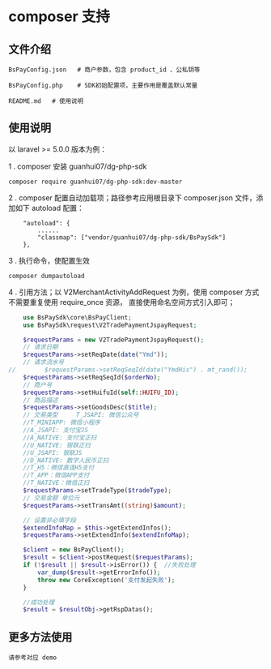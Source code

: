 # composer 支持

## 文件介绍

```
BsPayConfig.json   # 商户参数，包含 product_id 、公私钥等

BsPayConfig.php    # SDK初始配置项，主要作用是覆盖默认常量

README.md   # 使用说明
```

## 使用说明

以 laravel >= 5.0.0 版本为例：

1 .  composer 安装  guanhui07/dg-php-sdk

```
composer require guanhui07/dg-php-sdk:dev-master
```



2 .  composer 配置自动加载项；路径参考应用根目录下 composer.json 文件，添加如下 autoload 配置：
```
    "autoload": {
        ......
        "classmap": ["vendor/guanhui07/dg-php-sdk/BsPaySdk"]
    },

```

3 .  执行命令，使配置生效
```
composer dumpautoload
```

4 .  引用方法；以 V2MerchantActivityAddRequest 为例，使用 composer 方式不需要重复使用 require_once 资源，
直接使用命名空间方式引入即可；

```php
    use BsPaySdk\core\BsPayClient;
    use BsPaySdk\request\V2TradePaymentJspayRequest;

    $requestParams = new V2TradePaymentJspayRequest();
    // 请求日期
    $requestParams->setReqDate(date("Ymd"));
    // 请求流水号
//        $requestParams->setReqSeqId(date("YmdHis") . mt_rand());
    $requestParams->setReqSeqId($orderNo);
    // 商户号
    $requestParams->setHuifuId(self::HUIFU_ID);
    // 商品描述
    $requestParams->setGoodsDesc($title);
    // 交易类型 	T_JSAPI: 微信公众号
    //T_MINIAPP: 微信小程序
    //A_JSAPI: 支付宝JS
    //A_NATIVE: 支付宝正扫
    //U_NATIVE: 银联正扫
    //U_JSAPI: 银联JS
    //D_NATIVE: 数字人民币正扫
    //T_H5：微信直连H5支付
    //T_APP：微信APP支付
    //T_NATIVE：微信正扫
    $requestParams->setTradeType($tradeType);
    // 交易金额 单位元
    $requestParams->setTransAmt((string)$amount);

    // 设置非必填字段
    $extendInfoMap = $this->getExtendInfos();
    $requestParams->setExtendInfo($extendInfoMap);

    $client = new BsPayClient();
    $result = $client->postRequest($requestParams);
    if (!$result || $result->isError()) {  //失败处理
        var_dump($result->getErrorInfo());
        throw new CoreException('支付发起失败');
    }

    //成功处理
    $result = $resultObj->getRspDatas();
```

## 更多方法使用
    
    请参考对应 demo
